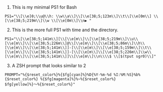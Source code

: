 1. This is my minimal PS1 for Bash
```
PS1="\\[\\e]0;\\u@\\h: \\w\\a\\]\\[\\e[38;5;123m\\]\\t\\[\\e[0m\\] \\[\\e[38;5;219m\\]\\w \\[\\e[0m\\]\\n▶ "
```

2. This is the more full PS1 with time and the directory.
```
PS1="\\[\\e[38;5;141m\\][\\[\\e[m\\]\\[\\e[38;5;219m\\]\\u\\[\\e[m\\]\\[\\e[38;5;226m\\]@\\[\\e[m\\]\\[\\e[38;5;86m\\]\\h\\[\\e[m\\]\\[\\e[38;5;141m\\]]-[\\[\\e[m\\]\\[\\e[38;5;159m\\]\\t\\[\\e[m\\]\\[\\e[38;5;141m\\]]-[\\[\\e[m\\]\\[\\e[38;5;226m\\]\\w\\[\\e[m\\]\\[\\e[38;5;141m\\]]\\[\\e[m\\]\\n\\\\$ \\[$(tput sgr0)\\]"
```

3. A ZSH prompt that looks similar to 2
```
PROMPT="%{$reset_color%}%{$fg[cyan]%}%D{%Y-%m-%d %I:%M:%S}%b%{$reset_color%} %{$fg[magenta]%}%~%{$reset_color%}
$fg[yellow]%}～%{$reset_color%}"
```
